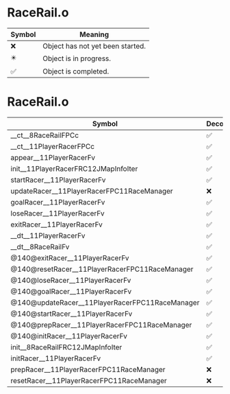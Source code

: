 # RaceRail.o
| Symbol | Meaning 
| ------------- | ------------- 
| :x: | Object has not yet been started. 
| :eight_pointed_black_star: | Object is in progress. 
| :white_check_mark: | Object is completed. 


# RaceRail.o
| Symbol | Decompiled? |
| ------------- | ------------- |
| __ct__8RaceRailFPCc | :white_check_mark: |
| __ct__11PlayerRacerFPCc | :white_check_mark: |
| appear__11PlayerRacerFv | :white_check_mark: |
| init__11PlayerRacerFRC12JMapInfoIter | :white_check_mark: |
| startRacer__11PlayerRacerFv | :white_check_mark: |
| updateRacer__11PlayerRacerFPC11RaceManager | :x: |
| goalRacer__11PlayerRacerFv | :white_check_mark: |
| loseRacer__11PlayerRacerFv | :white_check_mark: |
| exitRacer__11PlayerRacerFv | :white_check_mark: |
| __dt__11PlayerRacerFv | :white_check_mark: |
| __dt__8RaceRailFv | :white_check_mark: |
| @140@exitRacer__11PlayerRacerFv | :white_check_mark: |
| @140@resetRacer__11PlayerRacerFPC11RaceManager | :white_check_mark: |
| @140@loseRacer__11PlayerRacerFv | :white_check_mark: |
| @140@goalRacer__11PlayerRacerFv | :white_check_mark: |
| @140@updateRacer__11PlayerRacerFPC11RaceManager | :white_check_mark: |
| @140@startRacer__11PlayerRacerFv | :white_check_mark: |
| @140@prepRacer__11PlayerRacerFPC11RaceManager | :white_check_mark: |
| @140@initRacer__11PlayerRacerFv | :white_check_mark: |
| init__8RaceRailFRC12JMapInfoIter | :white_check_mark: |
| initRacer__11PlayerRacerFv | :white_check_mark: |
| prepRacer__11PlayerRacerFPC11RaceManager | :x: |
| resetRacer__11PlayerRacerFPC11RaceManager | :x: |
